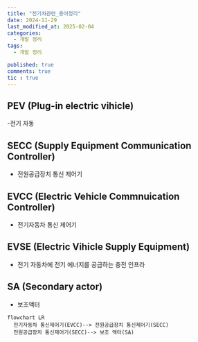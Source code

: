 ```yaml
---
title: "전기차관련_용어정리"
date: 2024-11-29
last_modified_at: 2025-02-04
categories:
  - 개발 정리
tags:
  - 개발 정리

published: true
comments: true
tic : true
---
```


## PEV (Plug-in electric vihicle)
-전기 자동

## SECC (Supply Equipment Communication Controller)
- 전원공급장치 통신 제어기

## EVCC (Electric Vehicle Commnuication Controller)
- 전기자동차 통신 제어기

## EVSE (Electric Vihicle Supply Equipment)
- 전기 자동차에 전기 에너지를 공급하는 충전 인프라

## SA (Secondary actor)
- 보조액터

```mermaid
flowchart LR
  전기자동차 통신제어기(EVCC)--> 전원공급장치 통신제어기(SECC)
  전원공급장치 통신제어기(SECC)--> 보조 액터(SA)
```

